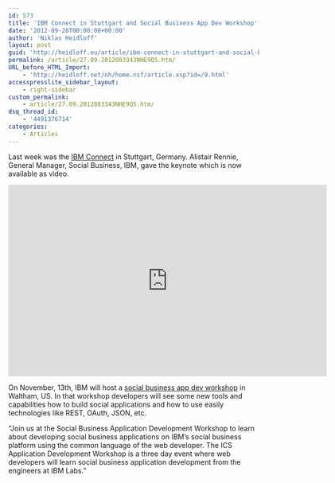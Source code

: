 ```yaml
---
id: 573
title: 'IBM Connect in Stuttgart and Social Business App Dev Workshop'
date: '2012-09-28T00:00:00+00:00'
author: 'Niklas Heidloff'
layout: post
guid: 'http://heidloff.eu/article/ibm-connect-in-stuttgart-and-social-business-app-dev-workshop/'
permalink: /article/27.09.2012083343NHE9Q5.htm/
URL_before_HTML_Import:
    - 'http://heidloff.net/nh/home.nsf/article.xsp?id=/9.html'
accesspresslite_sidebar_layout:
    - right-sidebar
custom_permalink:
    - article/27.09.2012083343NHE9Q5.htm/
dsq_thread_id:
    - '4491376714'
categories:
    - Articles
---
```


Last week was the [IBM Connect](http://www-05.ibm.com/de/events/connect/index.shtml) in Stuttgart, Germany. Alistair Rennie, General Manager, Social Business, IBM, gave the keynote which is now available as video.

<iframe frameborder="0" height="385" scrolling="no" src="http://cdn.livestream.com/embed/ibmwebcastgermany?layout=4&clip=flv_1cc30b5d-54d5-41bf-9055-9abbf7bd28a1&color=0xe7e7e7&autoPlay=false&mute=false&iconColorOver=0x888888&iconColor=0x777777&allowchat=true&height=385&width=640" style="border:0;outline:0" width="640"></iframe>

On November, 13th, IBM will host a [social business app dev workshop](http://www-304.ibm.com/events/idr/idrevents/detail.action?meid=8581&ieid=3889&from=find) in Waltham, US. In that workshop developers will see some new tools and capabilities how to build social applications and how to use easily technologies like REST, OAuth, JSON, etc.

“Join us at the Social Business Application Development Workshop to learn about developing social business applications on IBM’s social business platform using the common language of the web developer. The ICS Application Development Workshop is a three day event where web developers will learn social business application development from the engineers at IBM Labs.”